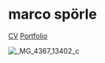 # marco spörle   
<a href="https://raw.githubusercontent.com/mspoerle/mspoerle.github.io/main/hanging.pdf" target="_blank" class="button">CV</a> 
<a href="https://raw.githubusercontent.com/mspoerle/mspoerle.github.io/main/portfolio_final12.pdf" target="_blank" class="button">Portfolio</a> 

![_MG_4367_13402_c](https://github.com/user-attachments/assets/cfee77d5-e0c2-4b42-aa65-45a1f3a288cf)
